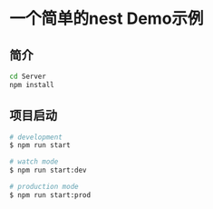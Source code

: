 # 一个简单的nest Demo示例

## 简介

```bash
cd Server
npm install
```

## 项目启动

```bash
# development
$ npm run start

# watch mode
$ npm run start:dev

# production mode
$ npm run start:prod
```

